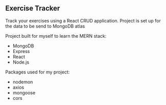 ## Exercise Tracker

Track your exercises using a React CRUD application.
Project is set up for the data to be send to MongoDB atlas

Project built for myself to learn the MERN stack:
  - MongoDB
  - Express
  - React
  - Node.js
  
Packages used for my project:
  - nodemon
  - axios
  - mongoose
  - cors
